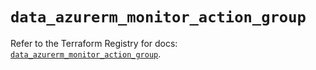 # `data_azurerm_monitor_action_group`

Refer to the Terraform Registry for docs: [`data_azurerm_monitor_action_group`](https://registry.terraform.io/providers/hashicorp/azurerm/3.94.0/docs/data-sources/monitor_action_group).
